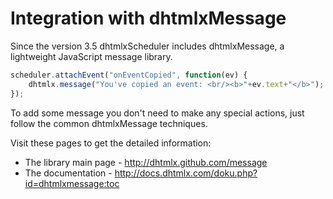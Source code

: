 

 Integration with dhtmlxMessage 
==============

Since the version 3.5 dhtmlxScheduler includes dhtmlxMessage, a lightweight JavaScript message library. 



~~~js
scheduler.attachEvent("onEventCopied", function(ev) {
	dhtmlx.message("You've copied an event: <br/><b>"+ev.text+"</b>");
});

~~~


To add some message you don't need to make any special actions, just follow the common dhtmlxMessage techniques.


Visit these pages to get the detailed information: 


- The library main page - <a href="http://dhtmlx.github.com/message">http://dhtmlx.github.com/message</a>
- The documentation - <a href="http://docs.dhtmlx.com/doku.php?id=dhtmlxmessage:toc">http://docs.dhtmlx.com/doku.php?id=dhtmlxmessage:toc</a>